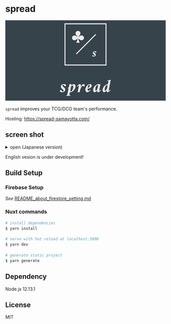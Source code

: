 # spread

![banner](static/banner.png)

`spread` improves your TCG/DCG team's performance.  

Hosting: https://spread-samayotta.com/

## screen shot
<details>
<summary> open (Japanese version) </summary>

### screen shot
![sheet-page](https://user-images.githubusercontent.com/27924055/73136728-20ed9500-4094-11ea-9e28-ad1a8c561bf8.png)


![perfomance-matrix-page](https://user-images.githubusercontent.com/27924055/74097881-c9036380-4b54-11ea-92cb-11661e108307.png)

### youtube

#### How to use
https://www.youtube.com/watch?v=NJjMChN4rKc

#### How to add a deck or member
https://www.youtube.com/watch?v=CSE8CmBT82k

</details>

English vesion is under development!

## Build Setup

### Firebase Setup
*See* [README_about_firestore_setting.md](./README_about_firestore_settings.md)

### Nuxt commands
```bash
# install dependencies
$ yarn install

# serve with hot reload at localhost:3000
$ yarn dev

# generate static project
$ yarn generate
```


## Dependency

Node.js 12.13.1

## License
MIT